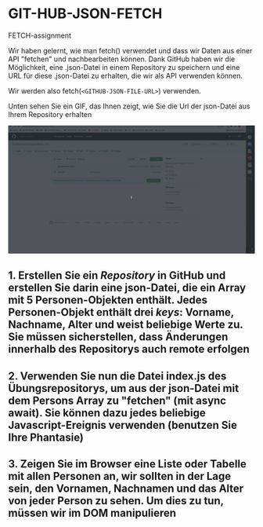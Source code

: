 # GIT-HUB-JSON-FETCH

FETCH-assignment

Wir haben gelernt, wie man fetch() verwendet und dass wir Daten aus einer API "fetchen" und nachbearbeiten können.
Dank GitHub haben wir die Möglichkeit, eine .json-Datei in einem Repository zu speichern und eine URL für diese .json-Datei zu erhalten, die wir als API verwenden können.

Wir werden also fetch(`<GITHUB-JSON-FILE-URL>`) verwenden.

Unten sehen Sie ein GIF, das Ihnen zeigt, wie Sie die Url der json-Datei aus Ihrem Repository erhalten

![gif](./JSON-RAW.gif)

## 1. Erstellen Sie ein **_Repository_** in GitHub und erstellen Sie darin eine json-Datei, die ein Array mit 5 Personen-Objekten enthält. Jedes Personen-Objekt enthält drei **_keys_**: Vorname, Nachname, Alter und weist beliebige Werte zu. Sie müssen sicherstellen, dass Änderungen innerhalb des Repositorys auch remote erfolgen

## 2. Verwenden Sie nun die Datei index.js des Übungsrepositorys, um aus der json-Datei mit dem Persons Array zu "fetchen" (mit async await). Sie können dazu jedes beliebige Javascript-Ereignis verwenden (benutzen Sie Ihre Phantasie)

## 3. Zeigen Sie im Browser eine Liste oder Tabelle mit allen Personen an, wir sollten in der Lage sein, den Vornamen, Nachnamen und das Alter von jeder Person zu sehen. Um dies zu tun, müssen wir im DOM manipulieren
